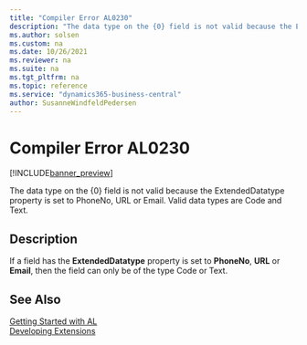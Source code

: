 ```yaml
---
title: "Compiler Error AL0230"
description: "The data type on the {0} field is not valid because the ExtendedDatatype property is set to PhoneNo, URL or Email."
ms.author: solsen
ms.custom: na
ms.date: 10/26/2021
ms.reviewer: na
ms.suite: na
ms.tgt_pltfrm: na
ms.topic: reference
ms.service: "dynamics365-business-central"
author: SusanneWindfeldPedersen
---
```

[//]: # (START>DO_NOT_EDIT)
[//]: # (IMPORTANT:Do not edit any of the content between here and the END>DO_NOT_EDIT.)
[//]: # (Any modifications should be made in the .xml files in the ModernDev repo.)
# Compiler Error AL0230

[!INCLUDE[banner_preview](../includes/banner_preview.md)]

The data type on the {0} field is not valid because the ExtendedDatatype property is set to PhoneNo, URL or Email. Valid data types are Code and Text.

## Description
If a field has the **ExtendedDatatype** property is set to **PhoneNo**, **URL** or **Email**, then the field can only be of the type Code or Text.  

[//]: # (IMPORTANT: END>DO_NOT_EDIT)
## See Also  
[Getting Started with AL](../devenv-get-started.md)  
[Developing Extensions](../devenv-dev-overview.md)  